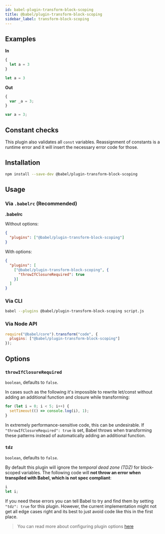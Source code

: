```yaml
---
id: babel-plugin-transform-block-scoping
title: @babel/plugin-transform-block-scoping
sidebar_label: transform-block-scoping
---
```


## Examples

**In**

```javascript
{
  let a = 3
}

let a = 3
```

**Out**

```javascript
{
  var _a = 3;
}

var a = 3;
```

## Constant checks

This plugin also validates all `const` variables.
Reassignment of constants is a runtime error and it will insert the necessary error code for those.

## Installation

```sh
npm install --save-dev @babel/plugin-transform-block-scoping
```

## Usage

### Via `.babelrc` (Recommended)

**.babelrc**

Without options:

```json
{
  "plugins": ["@babel/plugin-transform-block-scoping"]
}
```

With options:

```json
{
  "plugins": [
    ["@babel/plugin-transform-block-scoping", {
      "throwIfClosureRequired": true
    }]
  ]
}
```

### Via CLI

```sh
babel --plugins @babel/plugin-transform-block-scoping script.js
```

### Via Node API

```javascript
require("@babel/core").transform("code", {
  plugins: ["@babel/plugin-transform-block-scoping"]
});
```

## Options

### `throwIfClosureRequired`
`boolean`, defaults to `false`.

In cases such as the following it's impossible to rewrite let/const without adding an additional function and closure while transforming:

```javascript
for (let i = 0; i < 5; i++) {
  setTimeout(() => console.log(i), 1);
}
```

In extremely performance-sensitive code, this can be undesirable. If `"throwIfClosureRequired": true` is set, Babel throws when transforming these patterns instead of automatically adding an additional function.

### `tdz`
`boolean`, defaults to `false`.

By default this plugin will ignore the *temporal dead zone (TDZ)* for block-scoped variables. The following code will **not throw an error when transpiled with Babel, which is not spec compliant**:

```javascript
i
let i;
```

If you need these errors you can tell Babel to try and find them by setting `"tdz": true` for this plugin. However, the current implementation might not get all edge cases right and its best to just avoid code like this in the first place.

> You can read more about configuring plugin options [here](https://babeljs.io/docs/en/plugins#plugin-options)
